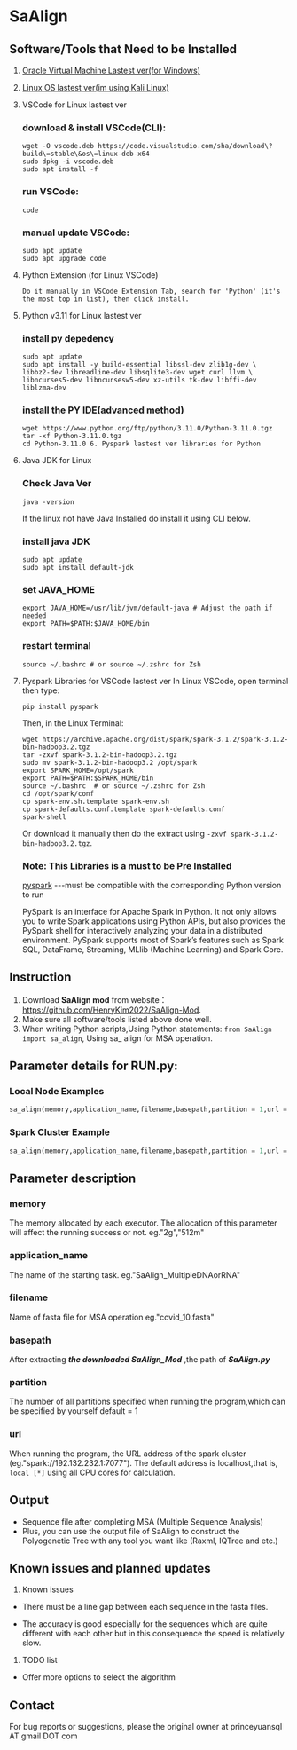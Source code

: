 # SaAlign

## Software/Tools that Need to be Installed

1. [Oracle Virtual Machine Lastest ver(for Windows)](https://download.virtualbox.org/virtualbox/7.0.10/VirtualBox-7.0.10-158379-Win.exe)
2. [Linux OS lastest ver(im using Kali Linux)](https://mirror.primelink.net.id/kali-images/kali-2023.3/kali-linux-2023.3-installer-amd64.iso)
3. VSCode for Linux lastest ver

   ### download & install VSCode(CLI):

   ```
   wget -O vscode.deb https://code.visualstudio.com/sha/download\?build\=stable\&os\=linux-deb-x64
   sudo dpkg -i vscode.deb
   sudo apt install -f
   ```

   ### run VSCode:

   `code`

   ### manual update VSCode:

   ```
   sudo apt update
   sudo apt upgrade code
   ```

4. Python Extension (for Linux VSCode)
   ```
   Do it manually in VSCode Extension Tab, search for 'Python' (it's the most top in list), then click install.
   ```
5. Python v3.11 for Linux lastest ver

   ### install py depedency

   ```
   sudo apt update
   sudo apt install -y build-essential libssl-dev zlib1g-dev \
   libbz2-dev libreadline-dev libsqlite3-dev wget curl llvm \
   libncurses5-dev libncursesw5-dev xz-utils tk-dev libffi-dev liblzma-dev
   ```

   ### install the PY IDE(advanced method)

   ```
   wget https://www.python.org/ftp/python/3.11.0/Python-3.11.0.tgz
   tar -xf Python-3.11.0.tgz
   cd Python-3.11.0 6. Pyspark lastest ver libraries for Python
   ```

6. Java JDK for Linux

   ### Check Java Ver

   ```
   java -version
   ```

   If the linux not have Java Installed do install it using CLI below.

   ### install java JDK

   ```
   sudo apt update
   sudo apt install default-jdk
   ```

   ### set JAVA_HOME

   ```
   export JAVA_HOME=/usr/lib/jvm/default-java # Adjust the path if needed
   export PATH=$PATH:$JAVA_HOME/bin
   ```

   ### restart terminal

   ```
   source ~/.bashrc # or source ~/.zshrc for Zsh

   ```

7. Pyspark Libraries for VSCode lastest ver
   In Linux VSCode, open terminal then type:

   ```
   pip install pyspark
   ```

   Then, in the Linux Terminal:

   ```
   wget https://archive.apache.org/dist/spark/spark-3.1.2/spark-3.1.2-bin-hadoop3.2.tgz
   tar -zxvf spark-3.1.2-bin-hadoop3.2.tgz
   sudo mv spark-3.1.2-bin-hadoop3.2 /opt/spark
   export SPARK_HOME=/opt/spark
   export PATH=$PATH:$SPARK_HOME/bin
   source ~/.bashrc  # or source ~/.zshrc for Zsh
   cd /opt/spark/conf
   cp spark-env.sh.template spark-env.sh
   cp spark-defaults.conf.template spark-defaults.conf
   spark-shell

   ```
   Or download it manually then do the extract using `-zxvf spark-3.1.2-bin-hadoop3.2.tgz`.


   ### Note: This Libraries is a must to be Pre Installed

   [pyspark](https://spark.apache.org/docs/latest/api/python/) ---must be compatible with the corresponding Python version to run

   PySpark is an interface for Apache Spark in Python. It not only allows you to write Spark applications using Python APIs, but also provides the PySpark shell for interactively analyzing your data in a distributed environment. PySpark supports most of Spark’s features such as Spark SQL, DataFrame, Streaming, MLlib (Machine Learning) and Spark Core.

## Instruction

1. Download **SaAlign mod** from website： https://github.com/HenryKim2022/SaAlign-Mod.
2. Make sure all software/tools listed above done well.
3. When writing Python scripts,Using Python statements: `from SaAlign import sa_align`, Using sa\_ align for MSA operation.

## Parameter details for RUN.py:

### Local Node Examples

```py
sa_align(memory,application_name,filename,basepath,partition = 1,url = "local[*]")
```

### Spark Cluster Example

```py
sa_align(memory,application_name,filename,basepath,partition = 1,url = "url of your spark cluster")
```

## Parameter description

### memory

The memory allocated by each executor. The allocation of this parameter will affect the running success or not.
eg."2g","512m"

### application_name

The name of the starting task.
eg."SaAlign_MultipleDNAorRNA"

### filename

Name of fasta file for MSA operation
eg."covid_10.fasta"

### basepath

After extracting **_the downloaded SaAlign_Mod_** ,the path of **_SaAlign.py_**

### partition

The number of all partitions specified when running the program,which can be specified by yourself
default = 1

### url

When running the program, the URL address of the spark cluster (eg."spark://192.132.232.1:7077"). The default address is localhost,that is, `local [*]` using all CPU cores for calculation.

## Output

- Sequence file after completing MSA (Multiple Sequence Analysis)
- Plus, you can use the output file of SaAlign to construct the Polyogenetic Tree with any tool you want like (Raxml, IQTree and etc.)

## Known issues and planned updates

1. Known issues

- There must be a line gap between each sequence in the fasta files.

- The accuracy is good especially for the sequences which are quite different with each other but in this consequence the speed is relatively slow.

1. TODO list

- Offer more options to select the algorithm

## Contact

For bug reports or suggestions, please the original owner at princeyuansql AT gmail DOT com

```

```
